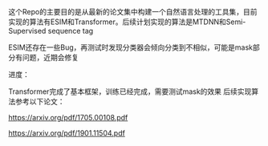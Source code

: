 这个Repo的主要目的是从最新的论文集中构建一个自然语言处理的工具集，目前实现的算法有ESIM和Transformer。后续计划实现的算法是MTDNN和Semi-Supervised sequence tag

ESIM还存在一些Bug，再测试时发现分类器会倾向分类到不相似，可能是mask部分有问题，近期会修复

进度：

Transformer完成了基本框架，训练已经完成，需要测试mask的效果
后续实现算法参考以下论文：

https://arxiv.org/pdf/1705.00108.pdf

https://arxiv.org/pdf/1901.11504.pdf

